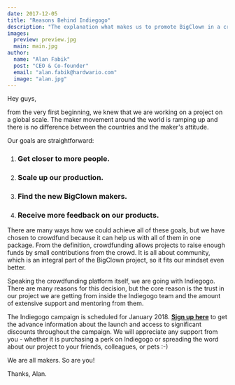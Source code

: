 ```yaml
---
date: 2017-12-05
title: "Reasons Behind Indiegogo"
description: "The explanation what makes us to promote BigClown in a crowdfunding campaign"
images:
  preview: preview.jpg
  main: main.jpg
author:
  name: "Alan Fabik"
  post: "CEO & Co-founder"
  email: "alan.fabik@hardwario.com"
  image: "alan.jpg"
---
```


Hey guys,

from the very first beginning, we knew that we are working on a project on a global scale. The maker movement around the world is ramping up and there is no difference between the countries and the maker's attitude.

Our goals are straightforward:

1. ### Get closer to more people.

2. ### Scale up our production.

3. ### Find the new BigClown makers.

4. ### Receive more feedback on our products.

There are many ways how we could achieve all of these goals, but we have chosen to crowdfund because it can help us with all of them in one package. From the definition, crowdfunding allows projects to raise enough funds by small contributions from the crowd. It is all about community, which is an integral part of the BigClown project, so it fits our mindset even better.

Speaking the crowdfunding platform itself, we are going with Indiegogo. There are many reasons for this decision, but the core reason is the trust in our project we are getting from inside the Indiegogo team and the amount of extensive support and mentoring from them.

The Indiegogo campaign is scheduled for January 2018. [**Sign up here**](https://soon.bigclown.com/) to get the advance information about the launch and access to significant discounts throughout the campaign. We will appreciate any support from you - whether it is purchasing a perk on Indiegogo or spreading the word about our project to your friends, colleagues, or pets :-)

We are all makers. So are you!

Thanks, Alan.
